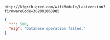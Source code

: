 `http://kfgrih.gree.com/wifiModule/Lastversion?firmwareCode=362001068985`

```json
{
  "r": 500,
  "msg": "Database operation failed."
}
```